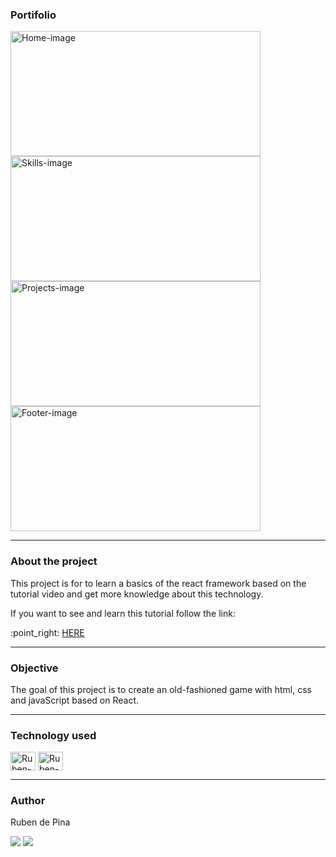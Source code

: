 <h3>Portifolio</h3>
<div style="display: inline_block">
    <img align="center" alt="Home-image" height="200" width="400" src="https://user-images.githubusercontent.com/75695011/204330148-5abe7c0a-d9ef-492d-a582-2eaf3eb49f4a.png">
    <img align="center" alt="Skills-image" height="200" width="400" src="https://user-images.githubusercontent.com/75695011/204330155-9eaaaf5d-bcaf-4025-b220-a17b734b5b03.png">
    <img align="center" alt="Projects-image" height="200" width="400" src="https://user-images.githubusercontent.com/75695011/204330159-6dadb9f3-9350-47e9-b5d9-d5fda9bfb05c.png">
    <img align="center" alt="Footer-image" height="200" width="400" src="https://user-images.githubusercontent.com/75695011/204330162-5a78d2b8-936c-400a-a2cb-237b9c502ada.png">
<hr>

<h3>About the project</h3>
<p>This project is for to learn a basics of the react framework based on the tutorial video and get more knowledge about this technology.</p>

<p>If you want to see and learn this tutorial follow the link:</p> :point_right: <a  href="https://www.youtube.com/watch?v=hYv6BM2fWd8&list=PLbDegup5beIcbrOu3pMFmiHrkCdFijxF-&index=1&t=106s">HERE</a>

<hr>

<h3>Objective</h3>
<p>The goal of this project is to create an old-fashioned game with html, css and javaScript based on React.</p>
<hr>

<h3>Technology used</h3>
<p><div style="display: inline_block">
  <img align="center" alt="Ruben-git" height="30" width="40" src="https://cdn.jsdelivr.net/gh/devicons/devicon/icons/git/git-original.svg" />
  <img align="center" alt="Ruben-React" height="30" width="40" src="https://cdn.jsdelivr.net/gh/devicons/devicon/icons/react/react-original-wordmark.svg">
</div></p>
<hr>

<h3>Author</h3>
<p>Ruben de Pina</p>
<p><div>
    <a href = "mailto:rubenpina758@gmail.com"><img src="https://img.shields.io/badge/-Gmail-%23333?style=for-the-badge&logo=gmail&logoColor=white" target="_blank"></a>
   <a href="https://www.linkedin.com/in/ruben-pina-3851b4235/" target="_blank"><img src="https://img.shields.io/badge/-LinkedIn-%230077B5?style=for-the-badge&logo=linkedin&logoColor=white" target="_blank"></a>
</div></p>
